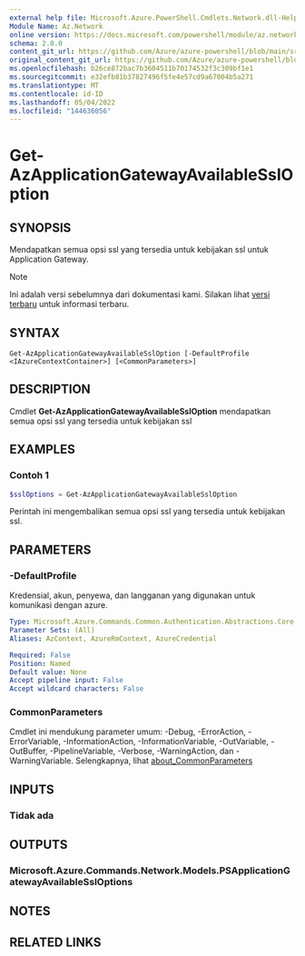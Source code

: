 ```yaml
---
external help file: Microsoft.Azure.PowerShell.Cmdlets.Network.dll-Help.xml
Module Name: Az.Network
online version: https://docs.microsoft.com/powershell/module/az.network/get-azapplicationgatewayavailablessloption
schema: 2.0.0
content_git_url: https://github.com/Azure/azure-powershell/blob/main/src/Network/Network/help/Get-AzApplicationGatewayAvailableSslOption.md
original_content_git_url: https://github.com/Azure/azure-powershell/blob/main/src/Network/Network/help/Get-AzApplicationGatewayAvailableSslOption.md
ms.openlocfilehash: b26ce872bac7b3604511b70174532f3c309bf1e1
ms.sourcegitcommit: e32efb81b37827496f5fe4e57cd9a67004b5a271
ms.translationtype: MT
ms.contentlocale: id-ID
ms.lasthandoff: 05/04/2022
ms.locfileid: "144636056"
---
```

# Get-AzApplicationGatewayAvailableSslOption

## SYNOPSIS
Mendapatkan semua opsi ssl yang tersedia untuk kebijakan ssl untuk Application Gateway.

> [!NOTE]
>Ini adalah versi sebelumnya dari dokumentasi kami. Silakan lihat [versi terbaru](/powershell/module/az.network/get-azapplicationgatewayavailablessloption) untuk informasi terbaru.

## SYNTAX

```
Get-AzApplicationGatewayAvailableSslOption [-DefaultProfile <IAzureContextContainer>] [<CommonParameters>]
```

## DESCRIPTION
Cmdlet **Get-AzApplicationGatewayAvailableSslOption** mendapatkan semua opsi ssl yang tersedia untuk kebijakan ssl

## EXAMPLES

### Contoh 1
```powershell
$sslOptions = Get-AzApplicationGatewayAvailableSslOption
```

Perintah ini mengembalikan semua opsi ssl yang tersedia untuk kebijakan ssl.

## PARAMETERS

### -DefaultProfile
Kredensial, akun, penyewa, dan langganan yang digunakan untuk komunikasi dengan azure.

```yaml
Type: Microsoft.Azure.Commands.Common.Authentication.Abstractions.Core.IAzureContextContainer
Parameter Sets: (All)
Aliases: AzContext, AzureRmContext, AzureCredential

Required: False
Position: Named
Default value: None
Accept pipeline input: False
Accept wildcard characters: False
```

### CommonParameters
Cmdlet ini mendukung parameter umum: -Debug, -ErrorAction, -ErrorVariable, -InformationAction, -InformationVariable, -OutVariable, -OutBuffer, -PipelineVariable, -Verbose, -WarningAction, dan -WarningVariable. Selengkapnya, lihat [about_CommonParameters](http://go.microsoft.com/fwlink/?LinkID=113216)

## INPUTS

### Tidak ada

## OUTPUTS

### Microsoft.Azure.Commands.Network.Models.PSApplicationGatewayAvailableSslOptions

## NOTES

## RELATED LINKS
